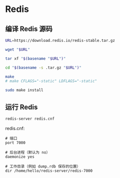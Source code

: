 # Redis

## 编译 Redis 源码

```bash
URL=https://download.redis.io/redis-stable.tar.gz

wget "$URL"

tar xf "$(basename "$URL")"

cd "$(basename -s .tar.gz "$URL")"

make
# make CFLAGS="-static" LDFLAGS="-static"

sudo make install
```

## 运行 Redis

```bash
redis-server redis.cnf
```

redis.cnf:

```
# 端口
port 7000

# 后台进程（默认为 no）
daemonize yes

# 工作目录（例如 dump.rdb 保存的位置）
dir /home/hello/redis-server/redis-7000
```
